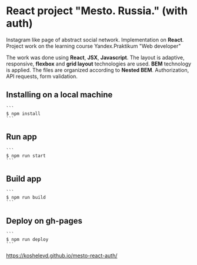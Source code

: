 # React project "Mesto. Russia." (with auth)

Instagram like page of abstract social network. Implementation on **React**. 
Project work on the learning course Yandex.Praktikum "Web developer" 

The work was done using **React**, **JSX**, **Javascript**.
The layout is adaptive, responsive, **flexbox** and **grid layout** 
technologies are used.
**BEM** technology is applied. The files are organized according to **Nested 
BEM**. 
Authorization, API requests, form validation.

## Installing on a local machine 
    ```
    $ npm install
    ```
## Run app
    ```
    $ npm run start
    ```

## Build app
    ```
    $ npm run build
    ```

## Deploy on gh-pages
    ```
    $ npm run deploy
    ```

https://koshelevd.github.io/mesto-react-auth/
